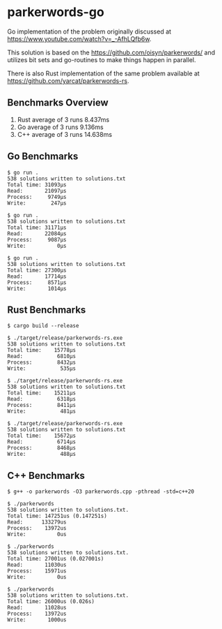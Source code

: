 # parkerwords-go

Go implementation of the problem originally discussed at https://www.youtube.com/watch?v=_-AfhLQfb6w.

This solution is based on the https://github.com/oisyn/parkerwords/ and utilizes
bit sets and go-routines to make things happen in parallel.

There is also Rust implementation of the same problem available at https://github.com/yarcat/parkerwords-rs.

## Benchmarks Overview

1) Rust average of 3 runs 8.437ms
2) Go average of 3 runs 9.136ms
3) C++ average of 3 runs 14.638ms

## Go Benchmarks

```
$ go run .
538 solutions written to solutions.txt
Total time: 31093µs
Read:       21097µs
Process:     9749µs
Write:        247µs

$ go run .
538 solutions written to solutions.txt
Total time: 31171µs
Read:       22084µs
Process:     9087µs
Write:          0µs

$ go run .
538 solutions written to solutions.txt
Total time: 27300µs
Read:       17714µs
Process:     8571µs
Write:       1014µs
```

## Rust Benchmarks

```
$ cargo build --release

$ ./target/release/parkerwords-rs.exe
538 solutions written to solutions.txt
Total time:    15778µs
Read:           6810µs
Process:        8432µs
Write:           535µs

$ ./target/release/parkerwords-rs.exe
538 solutions written to solutions.txt
Total time:    15211µs
Read:           6318µs
Process:        8411µs
Write:           481µs

$ ./target/release/parkerwords-rs.exe
538 solutions written to solutions.txt
Total time:    15672µs
Read:           6714µs
Process:        8468µs
Write:           488µs
```

## C++ Benchmarks

```
$ g++ -o parkerwords -O3 parkerwords.cpp -pthread -std=c++20

$ ./parkerwords
538 solutions written to solutions.txt.
Total time: 147251us (0.147251s)
Read:      133279us
Process:    13972us
Write:          0us

$ ./parkerwords
538 solutions written to solutions.txt.
Total time: 27001us (0.027001s)
Read:       11030us
Process:    15971us
Write:          0us

$ ./parkerwords
538 solutions written to solutions.txt.
Total time: 26000us (0.026s)
Read:       11028us
Process:    13972us
Write:       1000us
```
